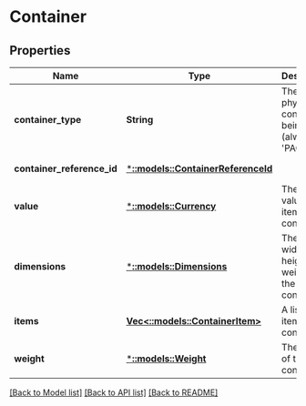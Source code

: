 # Container

## Properties
Name | Type | Description | Notes
------------ | ------------- | ------------- | -------------
**container_type** | **String** | The type of physical container being used. (always &#39;PACKAGE&#39;) | [optional] [default to null]
**container_reference_id** | [***::models::ContainerReferenceId**](ContainerReferenceId.md) |  | [default to null]
**value** | [***::models::Currency**](Currency.md) | The total value of all items in the container. | [default to null]
**dimensions** | [***::models::Dimensions**](Dimensions.md) | The length, width, height, and weight of the container. | [default to null]
**items** | [**Vec<::models::ContainerItem>**](ContainerItem.md) | A list of the items in the container. | [default to null]
**weight** | [***::models::Weight**](Weight.md) | The weight of the container. | [default to null]

[[Back to Model list]](../README.md#documentation-for-models) [[Back to API list]](../README.md#documentation-for-api-endpoints) [[Back to README]](../README.md)


